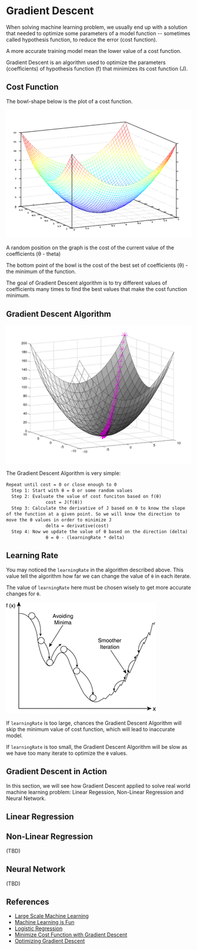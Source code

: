 # Gradient Descent

When solving machine learning problem, we usually end up with a solution that needed to optimize some parameters of a model function -- sometimes called hypothesis function, to reduce the error (cost function).

A more accurate training model mean the lower value of a cost function. 

Gradient Descent is an algorithm used to optimize the parameters (coefficients) of hypothesis function (f) that minimizes its cost function (J). 

## Cost Function

The bowl-shape below is the plot of a cost function.

![](images/gd/gdchart.png)

A random position on the graph is the cost of the current value of the coefficients (θ - theta)

The bottom point of the bowl is the cost of the best set of coefficients (θ) - the minimum of the function.

The goal of Gradient Descent algorithm is to try different values of coefficients many times to find the best values that make the cost function minimum.

## Gradient Descent Algorithm

![](images/gd/gdchart_run.png)

The Gradient Descent Algorithm is very simple: 

```
Repeat until cost = 0 or close enough to 0
  Step 1: Start with θ = 0 or some random values
  Step 2: Evaluate the value of cost funciton based on f(θ)
               cost = J(f(θ))
  Step 3: Calculate the derivative of J based on θ to know the slope of the function at a given point. So we will know the direction to move the θ values in order to minimize J 
               delta = derivative(cost)
  Step 4: Now we update the value of θ based on the direction (delta) 
               θ = θ - (learningRate * delta)
```

## Learning Rate

You may noticed the `learningRate` in the algorithm described above. This value tell the algorithm how far we can change the value of `θ` in each iterate.

The value of `learningRate` here must be chosen wisely to get more accurate changes for `θ`.

![](images/gd/learningRate.gif)

If `learningRate` is too large, chances the Gradient Descent Algorithm will skip the minimum value of cost function, which will lead to inaccurate model.

If `learningRate` is too small, the Gradient Descent Algorithm will be slow as we have too many iterate to optimize the `θ` values.

## Gradient Descent in Action

In this section, we will see how Gradient Descent applied to solve real world machine learning problem: Linear Regession, Non-Linear Regression and Neural Network.

## Linear Regression

## Non-Linear Regression
(TBD)

## Neural Network
(TBD)

## References

- [Large Scale Machine Learning](http://www.holehouse.org/mlclass/17_Large_Scale_Machine_Learning.html)
- [Machine Learning is Fun](https://medium.com/@ageitgey/machine-learning-is-fun-80ea3ec3c471#.d1jr9oww6)
- [Logistic Regression](http://adit.io/posts/2016-03-13-Logistic-Regression.html)
- [Minimize Cost Function with Gradient Descent](http://labs.septeni-technology.jp/technote/ml-03-minimize-cost-function-with-gradient-descent-algorithm/)
- [Optimizing Gradient Descent](http://sebastianruder.com/optimizing-gradient-descent/)
